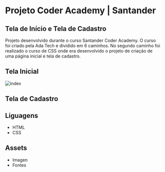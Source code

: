 # Projeto Coder Academy | Santander

## Tela de Início e Tela de Cadastro

Projeto desenvolvido durante o curso Santander Coder Academy.
O curso foi criado pela Ada Tech e dividido em 6 caminhos. No segundo caminho foi realizado o curso de CSS onde era desenvolvido o projeto de criação de uma página inicial e tela de cadastro.

## Tela Inicial
![index](https://github.com/elvismota00/aula_css/assets/137125014/cbaf79c3-b3ce-4052-9b44-4b780d66c427)

## Tela de Cadastro

## Liguagens
<ul>
  <li>HTML</li>
  <li>CSS</li>
</ul>

## Assets
<ul>
  <li>Imagen</li>
  <li>Fontes</li>
</ul>

